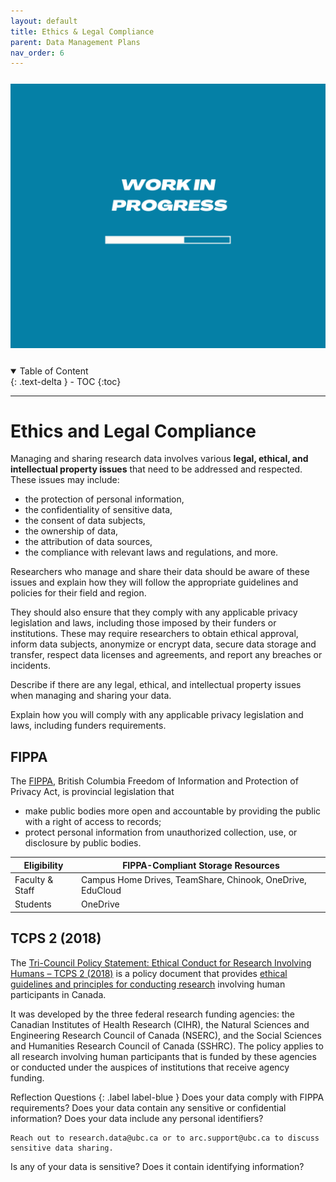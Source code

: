 ```yaml
---
layout: default
title: Ethics & Legal Compliance
parent: Data Management Plans
nav_order: 6
---
```


<p style="margin-top:25px">
<img src="figures/work-in-progress.png" width="600"/>
</p>

<p style="margin-top:25px;margin-left:30px;margin-bottom:25px"></p>

<details open markdown="block">
  <summary>
    Table of Content
  </summary>
  {: .text-delta }
 - TOC
{:toc}
</details>


---

# Ethics and Legal Compliance

Managing and sharing research data involves various **legal, ethical, and intellectual property issues** that need to be addressed and respected. These issues may include:
- the protection of personal information,
- the confidentiality of sensitive data, 
- the consent of data subjects, 
- the ownership of data, 
- the attribution of data sources, 
- the compliance with relevant laws and regulations, and more.

Researchers who manage and share their data should be aware of these issues and explain how they will follow the appropriate guidelines and policies for their field and region. 


They should also ensure that they comply with any applicable privacy legislation and laws, including those imposed by their funders or institutions. These may require researchers to obtain ethical approval, inform data subjects, anonymize or encrypt data, secure data storage and transfer, respect data licenses and agreements, and report any breaches or incidents.

Describe if there are any legal, ethical, and intellectual property issues when managing and sharing your data.


Explain how you will comply with any applicable privacy legislation and laws, including funders requirements.

## FIPPA
The <a href="https://universitycounsel.ubc.ca/subject-areas/access-and-privacy-general/access-to-information/about-fippa/" target="_blank"> FIPPA</a>, British Columbia Freedom of Information and Protection of Privacy Act, is provincial legislation that
- make public bodies more open and accountable by providing the public with a right of access to records; 
- protect personal information from unauthorized collection, use, or disclosure by public bodies.

|Eligibility|FIPPA-Compliant Storage Resources|
|-|-|
|Faculty & Staff|Campus Home Drives, TeamShare, Chinook, OneDrive, EduCloud|
|Students|OneDrive|

## TCPS 2 (2018)

The <a href="https://ethics.gc.ca/eng/policy-politique_tcps2-eptc2_2018.html" target="_blank">Tri-Council Policy Statement: Ethical Conduct for Research Involving Humans – TCPS 2 (2018)</a> is a policy document that provides <u>ethical guidelines and principles for conducting research</u> involving human participants in Canada. 

It was developed by the three federal research funding agencies: the Canadian Institutes of Health Research (CIHR), the Natural Sciences and Engineering Research Council of Canada (NSERC), and the Social Sciences and Humanities Research Council of Canada (SSHRC). The policy applies to all research involving human participants that is funded by these agencies or conducted under the auspices of institutions that receive agency funding.

Reflection Questions
{: .label label-blue }
    Does your data comply with FIPPA requirements? 
    Does your data contain any sensitive or confidential information? 
    Does your data include any personal identifiers? 

    Reach out to research.data@ubc.ca or to arc.support@ubc.ca to discuss sensitive data sharing. 


Is any of your data is sensitive? 
Does it contain identifying information?


